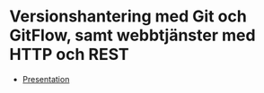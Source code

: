 # Versionshantering med Git och GitFlow, samt webbtjänster med HTTP och REST

- [Presentation](versionshantering_rest.pdf)
